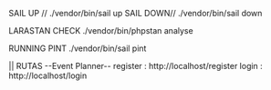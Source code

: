 SAIL UP //
./vendor/bin/sail up 
SAIL DOWN// 
./vendor/bin/sail down

LARASTAN CHECK
./vendor/bin/phpstan analyse

RUNNING PINT
./vendor/bin/sail pint



||
RUTAS
--Event Planner--
register : http://localhost/register
login  :  http://localhost/login